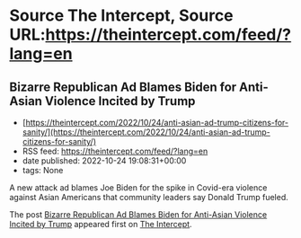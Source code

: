 # Source The Intercept, Source URL:https://theintercept.com/feed/?lang=en

## Bizarre Republican Ad Blames Biden for Anti-Asian Violence Incited by Trump
 - [https://theintercept.com/2022/10/24/anti-asian-ad-trump-citizens-for-sanity/](https://theintercept.com/2022/10/24/anti-asian-ad-trump-citizens-for-sanity/)
 - RSS feed: https://theintercept.com/feed/?lang=en
 - date published: 2022-10-24 19:08:31+00:00
 - tags: None

<p>A new attack ad blames Joe Biden for the spike in Covid-era violence against Asian Americans that community leaders say Donald Trump fueled.</p>
<p>The post <a href="https://theintercept.com/2022/10/24/anti-asian-ad-trump-citizens-for-sanity/" rel="nofollow">Bizarre Republican Ad Blames Biden for Anti-Asian Violence Incited by Trump</a> appeared first on <a href="https://theintercept.com" rel="nofollow">The Intercept</a>.</p>
